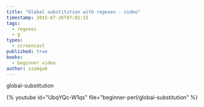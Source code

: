 ```yaml
---
title: "Global substitution with regexes - video"
timestamp: 2015-07-26T07:02:15
tags:
  - regexes
  - g
types:
  - screencast
published: true
books:
  - beginner_video
author: szabgab
---
```



global-substitution


{% youtube id="UbqYQc-W1qs" file="beginner-perl/global-substitution" %}

